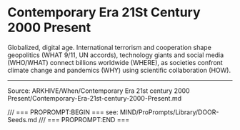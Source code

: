 # Contemporary Era 21St Century 2000 Present

Globalized, digital age. International terrorism and cooperation shape geopolitics (WHAT 9/11, UN accords), technology giants and social media (WHO/WHAT) connect billions worldwide (WHERE), as societies confront climate change and pandemics (WHY) using scientific collaboration (HOW).

---
Source: ARKHIVE/When/Contemporary Era 21st century 2000 Present/Contemporary-Era-21st-century-2000-Present.md

/// === PROPROMPT:BEGIN ===
see: MIND/ProPrompts/Library/DOOR-Seeds.md
/// === PROPROMPT:END ===
